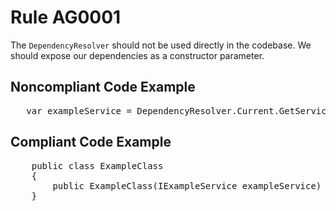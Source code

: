 ﻿# Rule AG0001

<p>
    The <code>DependencyResolver</code> should not be used directly in the codebase. We should expose our dependencies as a constructor parameter.
</p>

<h2>Noncompliant Code Example</h2>
<pre>
   var exampleService = DependencyResolver.Current.GetService&lt;IExampleService&gt;();
</pre>

<h2>Compliant Code Example</h2>
<pre>
    public class ExampleClass
    {
        public ExampleClass(IExampleService exampleService) { }
    }

</pre>
